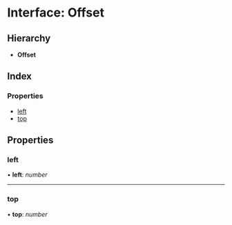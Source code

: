 # Interface: Offset

## Hierarchy

* **Offset**

## Index

### Properties

* [left](offset.md#left)
* [top](offset.md#top)

## Properties

###  left

• **left**: *number*

___

###  top

• **top**: *number*
